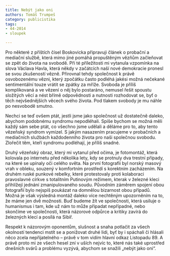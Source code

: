 ```yaml
---
title: Nebýt jako oni
authors: Tomáš Trumpeš
category: publicistika
tags: 
- 44-2014
- sloupek

---
```

Pro některé z příštích čísel Boskovicka připravuji článek o probační a mediační službě, která mimo jiné pomáhá propuštěným vězňům začleňovat se zpět do života na svobodě. Při té příležitosti mi vytanula vzpomínka na slova Václava Havla, která někdy v začátcích naší nové demokracie pronesl se svou zkušeností vězně. Přirovnal tehdy společnost k právě osvobozenému vězni, který zpočátku často podléhá jakési možná nečekané sentimentální touze vrátit se zpátky za mříže. Svoboda je příliš komplikovaná a ve vězení o něj bylo postaráno, nemusel řešit spoustu složitých věcí a nést břímě odpovědnosti a nutnosti rozhodovat se, byť o těch nejvšednějších věcech svého života. Pod tlakem svobody je mu náhle po nesvobodě smutno.

Nechci se teď ovšem ptát, jestli jsme jako společnost už dostatečně daleko, abychom podobnému syndromu nepodléhali. Spíše bychom se možná měli každý sám sebe ptát, co všechno jsme udělali a děláme pro to, aby tento vězeňský syndrom vymizel. S jakým nasazením pracujeme v probačních a mediačních službách každodenního života pro naši společnou svobodu. Zlořečit těm, kteří syndromu podléhají, je příliš snadné.

Druhý vězeňský obraz, který mi vytanul před očima, je fotomontáž, která kolovala po internetu před několika lety, kdy se protnuly dva trestní případy, na které se upínaly oči celého světa. Na první fotografii byl norský masový vrah v obleku, souzený v komfortním prostředí s korektním zacházením. Na druhém ruské punkové rebelky, které protestovaly proti kolaboraci pravoslavné církve s totalitním Putinovým režimem, kterak v železné kleci přihlížejí jednání zmanipulovaného soudu. Původním záměrem spojení obou fotografií bylo nejspíš poukázat na domnělou bizarnost obou případů. Možná je však výsledná montáž daleko více nechtěným upozorněním na to, že máme jen dvě možnosti. Buď budeme žít ve společnosti, která usiluje o humanismus i tam, kde už nám to může připadat nepřípadné, nebo skončíme ve společnosti, která názorové odpůrce a kritiky zavírá do železných klecí a posílá na Sibiř.

Respekt k názorovým oponentům, slušnost a snaha potlačit za všech okolností tendenci mstít se a ponižovat druhé lidi, byť by i spáchali či hlásali něco zcela nepřijatelného – právě v tom vidím hlavní odkaz Listopadu 89. A právě proto mi ze všech hesel zní v uších nejvíc to, které nás také uprostřed dnešních svárů a problému vyzývá, abychom se snažili „nebýt jako oni“.     
